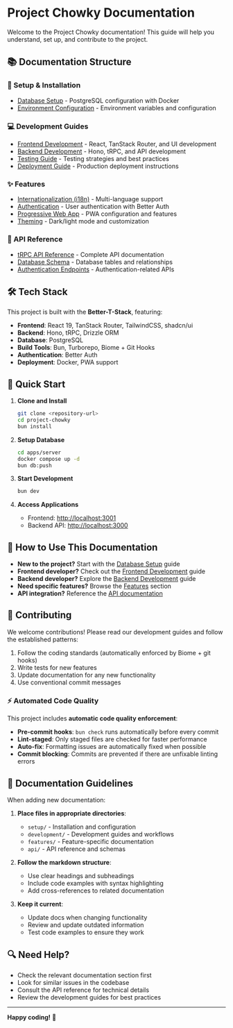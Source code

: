 # Project Chowky Documentation

Welcome to the Project Chowky documentation! This guide will help you understand, set up, and contribute to the project.

## 📚 Documentation Structure

### 🚀 Setup & Installation
- [Database Setup](setup/database.md) - PostgreSQL configuration with Docker
- [Environment Configuration](setup/environment.md) - Environment variables and configuration

### 💻 Development Guides
- [Frontend Development](development/frontend.md) - React, TanStack Router, and UI development
- [Backend Development](development/backend.md) - Hono, tRPC, and API development
- [Testing Guide](development/testing.md) - Testing strategies and best practices
- [Deployment Guide](development/deployment.md) - Production deployment instructions

### ✨ Features
- [Internationalization (i18n)](features/i18n.md) - Multi-language support
- [Authentication](features/authentication.md) - User authentication with Better Auth
- [Progressive Web App](features/pwa.md) - PWA configuration and features
- [Theming](features/theming.md) - Dark/light mode and customization

### 🔗 API Reference
- [tRPC API Reference](api/trpc.md) - Complete API documentation
- [Database Schema](api/database-schema.md) - Database tables and relationships
- [Authentication Endpoints](api/auth.md) - Authentication-related APIs

## 🛠️ Tech Stack

This project is built with the **Better-T-Stack**, featuring:

- **Frontend**: React 19, TanStack Router, TailwindCSS, shadcn/ui
- **Backend**: Hono, tRPC, Drizzle ORM
- **Database**: PostgreSQL
- **Build Tools**: Bun, Turborepo, Biome + Git Hooks
- **Authentication**: Better Auth
- **Deployment**: Docker, PWA support

## 🚀 Quick Start

1. **Clone and Install**
   ```bash
   git clone <repository-url>
   cd project-chowky
   bun install
   ```

2. **Setup Database**
   ```bash
   cd apps/server
   docker compose up -d
   bun db:push
   ```

3. **Start Development**
   ```bash
   bun dev
   ```

4. **Access Applications**
   - Frontend: [http://localhost:3001](http://localhost:3001)
   - Backend API: [http://localhost:3000](http://localhost:3000)

## 📖 How to Use This Documentation

- **New to the project?** Start with the [Database Setup](setup/database.md) guide
- **Frontend developer?** Check out the [Frontend Development](development/frontend.md) guide
- **Backend developer?** Explore the [Backend Development](development/backend.md) guide
- **Need specific features?** Browse the [Features](features/) section
- **API integration?** Reference the [API documentation](api/)

## 🤝 Contributing

We welcome contributions! Please read our development guides and follow the established patterns:

1. Follow the coding standards (automatically enforced by Biome + git hooks)
2. Write tests for new features
3. Update documentation for any new functionality
4. Use conventional commit messages

### ⚡ Automated Code Quality

This project includes **automatic code quality enforcement**:
- **Pre-commit hooks**: `bun check` runs automatically before every commit
- **Lint-staged**: Only staged files are checked for faster performance
- **Auto-fix**: Formatting issues are automatically fixed when possible
- **Commit blocking**: Commits are prevented if there are unfixable linting errors

## 📝 Documentation Guidelines

When adding new documentation:

1. **Place files in appropriate directories**:
   - `setup/` - Installation and configuration
   - `development/` - Development guides and workflows
   - `features/` - Feature-specific documentation
   - `api/` - API reference and schemas

2. **Follow the markdown structure**:
   - Use clear headings and subheadings
   - Include code examples with syntax highlighting
   - Add cross-references to related documentation

3. **Keep it current**:
   - Update docs when changing functionality
   - Review and update outdated information
   - Test code examples to ensure they work

## 🔍 Need Help?

- Check the relevant documentation section first
- Look for similar issues in the codebase
- Consult the API reference for technical details
- Review the development guides for best practices

---

**Happy coding!** 🎉